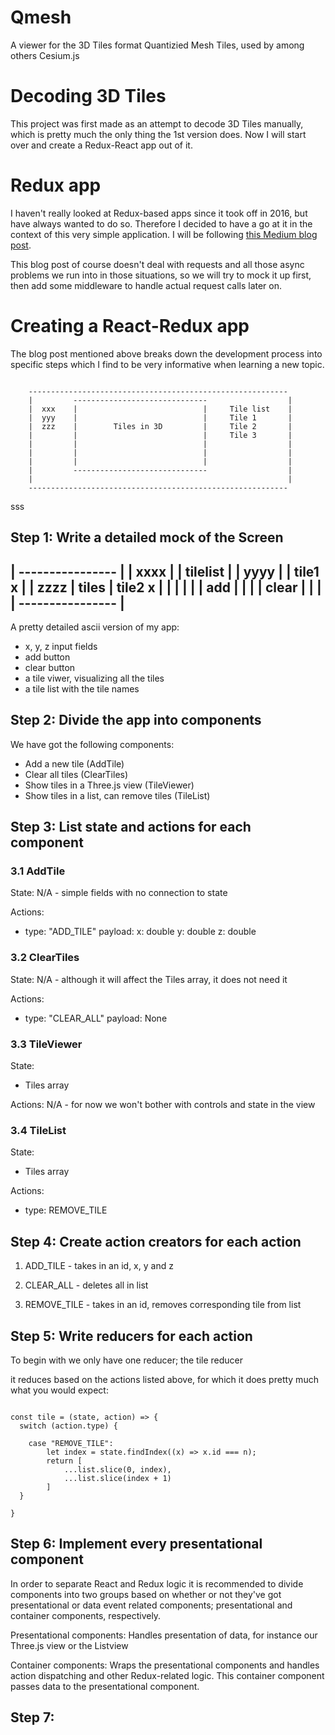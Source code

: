 # Qmesh

A viewer for the 3D Tiles format Quantizied Mesh Tiles, used by among others Cesium.js

# Decoding 3D Tiles
This project was first made as an attempt to decode 3D Tiles manually, which is pretty much the only thing the 1st version does. Now I will start over and create a Redux-React app out of it.

# Redux app
I haven't really looked at Redux-based apps since it took off in 2016, but have always wanted to do so. Therefore I decided to have a go at it in the context of this very simple application. I will be following [this Medium blog post](https://medium.com/@rajaraodv/step-by-step-guide-to-building-react-redux-apps-using-mocks-48ca0f47f9a).

This blog post of course doesn't deal with requests and all those async problems we run into in those situations, so we will try to mock it up first, then add some middleware to handle actual request calls later on.


# Creating a React-Redux app
The blog post mentioned above breaks down the development process into specific steps which I find to be very informative when learning a new topic.

```None

    ----------------------------------------------------------
    |         ------------------------------                  |
    |  xxx    |                            |     Tile list    |
    |  yyy    |                            |     Tile 1       |
    |  zzz    |        Tiles in 3D         |     Tile 2       |
    |         |                            |     Tile 3       |
    |         |                            |                  |
    |         |                            |                  |
    |         |                            |                  |
    |         ------------------------------                  |
    |                                                         |
    ----------------------------------------------------------
```

sss

## Step 1: Write a detailed mock of the Screen

|        ----------------           |
| xxxx   |               | tilelist |
| yyyy   |               | tile1 x  |
| zzzz   |     tiles     | tile2 x  |
|        |               |          |
| add    |               |          |
| clear  |               |          |
|        ----------------           |
-------------------------------------

A pretty detailed ascii version of my app: 
- x, y, z input fields
- add button
- clear button
- a tile viwer, visualizing all the tiles
- a tile list with the tile names

## Step 2: Divide the app into components

We have got the following components:
- Add a new tile (AddTile)
- Clear all tiles (ClearTiles)
- Show tiles in a Three.js view (TileViewer)
- Show tiles in a list, can remove tiles (TileList) 


## Step 3: List state and actions for each component

### 3.1 AddTile
State:
N/A - simple fields with no connection to state

Actions: 
-   type: "ADD_TILE"
    payload: 
        x: double
        y: double
        z: double

### 3.2 ClearTiles
State:
N/A - although it will affect the Tiles array, it does not need it

Actions:
-   type: "CLEAR_ALL"
    payload: None

### 3.3 TileViewer
State: 
- Tiles array

Actions:
N/A - for now we won't bother with controls and state in the view

### 3.4 TileList
State: 
- Tiles array

Actions:
-  type: REMOVE_TILE

## Step 4: Create action creators for each action

1. ADD_TILE - takes in an id, x, y and z

2. CLEAR_ALL - deletes all in list

3. REMOVE_TILE - takes in an id, removes corresponding tile from list

## Step 5: Write reducers for each action

To begin with we only have one reducer; the tile reducer

it reduces based on the actions listed above, for which it does pretty much what you would expect:

```

const tile = (state, action) => {
  switch (action.type) {

    case "REMOVE_TILE": 
        let index = state.findIndex((x) => x.id === n); 
        return [
            ...list.slice(0, index),
            ...list.slice(index + 1)
        ]
  }
  
}
```

## Step 6: Implement every presentational component
In order to separate React and Redux logic it is recommended to divide components into two groups based on whether or not they've got presentational or data event related components; presentational and container components, respectively.


Presentational components: Handles presentation of data, for instance our Three.js view or the Listview

Container components: Wraps the presentational components and handles action dispatching and other Redux-related logic. This container component passes data to the presentational component.


## Step 7: 
